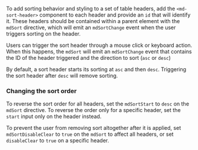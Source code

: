 To add sorting behavior and styling to a set of table headers, add the `<md-sort-header>` component
to each header and provide an `id` that will identify it. These headers should be contained within a
parent element with the `mdSort` directive, which will emit an `mdSortChange` event when the user
 triggers sorting on the header.

Users can trigger the sort header through a mouse click or keyboard action. When this happens, the
`mdSort` will emit an `mdSortChange` event that contains the ID of the header triggered and the
direction to sort (`asc` or `desc`)

By default, a sort header starts its sorting at `asc` and then `desc`. Triggering the sort header
after `desc` will remove sorting.

### Changing the sort order

To reverse the sort order for all headers, set the `mdSortStart` to `desc` on the `mdSort` directive.
To reverse the order only for a specific header, set the `start` input only on the header instead.

To prevent the user from removing sort altogether after it is applied, set `mdSortDisableClear` to
`true` on the `mdSort` to affect all headers, or set `disableClear` to `true` on a specific header.

